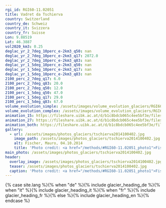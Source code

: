 ```yaml
---
rgi_id: RGI60-11.02051
title: Vadret da Tschierva
country: Switzerland
country_de: Schweiz
country_it: Svizzera
country_fr: Suisse
Lon: 9.88519
Lat: 46.3887
vol2020_km3: 0.25
deglac_yr_2_7deg_10perc_e-2km3_q50: nan
deglac_yr_2_7deg_10perc_e-2km3_q17: 2072.0
deglac_yr_2_7deg_10perc_e-2km3_q83: nan
deglac_yr_1_5deg_10perc_e-2km3_q50: nan
deglac_yr_1_5deg_10perc_e-2km3_q17: nan
deglac_yr_1_5deg_10perc_e-2km3_q83: nan
2100_perc_2_7deg_q17: 6.0
2100_perc_2_7deg_q83: 20.0
2100_perc_2_7deg_q50: 12.0
2100_perc_1_5deg_q50: 47.0
2100_perc_1_5deg_q17: 29.0
2100_perc_1_5deg_q83: 67.0
volume_evolution_simple: /assets/images/volume_evolution_glaciers/RGI60-11.02051_simple_en.png
volume_evolution_complex: /assets/images/volume_evolution_glaciers/RGI60-11.02051_complex_en.png
animation_15: https://fileshare.uibk.ac.at/d/b1c8bdcb065c4ee5bf3e/files/?p=%2FRGI60-11.02051_%2B1.5%C2%B0C.mp4&dl=1
animation_27: https://fileshare.uibk.ac.at/d/b1c8bdcb065c4ee5bf3e/files/?p=%2FRGI60-11.02051_%2B2.7%C2%B0C.mp4&dl=1
animation_both: https://fileshare.uibk.ac.at/d/b1c8bdcb065c4ee5bf3e/files/?p=%2FRGI60-11.02051_both.mp4&dl=1
gallery:
  - url: /assets/images/photos_glaciers/tschierva2014100402.jpg
    image_path: /assets/images/photos_glaciers/tschierva2014100402.jpg
    alt: Fischer, Mauro, 04.10.2014
    title: 'Photo credit: <a href="/methods/#RGI60-11.02051_photo1">Fischer, Mauro, 04.10.2014</a>'
main_photo: /assets/images/photos_glaciers/tschierva2014100402.jpg
header:
  overlay_image: /assets/images/photos_glaciers/tschierva2014100402.jpg
  teaser: /assets/images/photos_glaciers/tschierva2014100402.jpg
  caption: 'Photo credit: <a href="/methods/#RGI60-11.02051_photo1">Fischer, Mauro, 04.10.2014</a>'
---
```

{% case site.lang %}{% when "de" %}{% include glacier_heading_de %}{% when "it" %}{% include glacier_heading_it %}{% when "fr" %}{% include glacier_heading_fr %}{% else %}{% include glacier_heading_en %}{% endcase %}